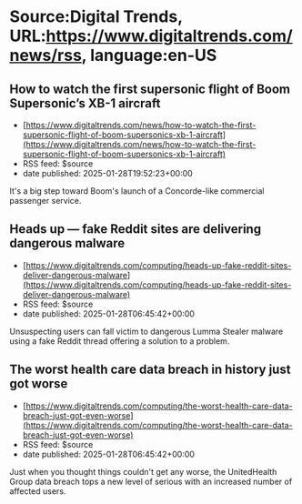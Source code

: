 # Source:Digital Trends, URL:https://www.digitaltrends.com/news/rss, language:en-US

## How to watch the first supersonic flight of Boom Supersonic’s XB-1 aircraft
 - [https://www.digitaltrends.com/news/how-to-watch-the-first-supersonic-flight-of-boom-supersonics-xb-1-aircraft](https://www.digitaltrends.com/news/how-to-watch-the-first-supersonic-flight-of-boom-supersonics-xb-1-aircraft)
 - RSS feed: $source
 - date published: 2025-01-28T19:52:23+00:00

It's a big step toward Boom's launch of a Concorde-like commercial passenger service.

## Heads up — fake Reddit sites are delivering dangerous malware
 - [https://www.digitaltrends.com/computing/heads-up-fake-reddit-sites-deliver-dangerous-malware](https://www.digitaltrends.com/computing/heads-up-fake-reddit-sites-deliver-dangerous-malware)
 - RSS feed: $source
 - date published: 2025-01-28T06:45:42+00:00

Unsuspecting users can fall victim to dangerous Lumma Stealer malware using a fake Reddit thread offering a solution to a problem.

## The worst health care data breach in history just got worse
 - [https://www.digitaltrends.com/computing/the-worst-health-care-data-breach-just-got-even-worse](https://www.digitaltrends.com/computing/the-worst-health-care-data-breach-just-got-even-worse)
 - RSS feed: $source
 - date published: 2025-01-28T06:45:42+00:00

Just when you thought things couldn't get any worse, the UnitedHealth Group data breach tops a new level of serious with an increased number of affected users.

